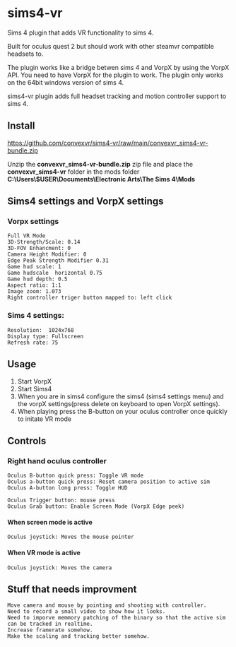 # sims4-vr
Sims 4 plugin that adds VR functionality to sims 4.

Built for oculus quest 2 but should work with other steamvr compatible headsets to.

The plugin works like a bridge betwen sims 4 and VorpX by using the VorpX API. You need to have VorpX for the plugin to work.
The plugin only works on the 64bit windows version of sims 4.

sims4-vr plugin adds full headset tracking and motion controller support to sims 4.


## Install
https://github.com/convexvr/sims4-vr/raw/main/convexvr_sims4-vr-bundle.zip

Unzip the **convexvr_sims4-vr-bundle.zip** zip file and place the **convexvr_sims4-vr** folder in the mods folder  **C:\Users\\$USER\Documents\Electronic Arts\The Sims 4\Mods**

## Sims4 settings and VorpX settings
### Vorpx settings
```
Full VR Mode
3D-Strength/Scale: 0.14
3D-FOV Enhancment: 0
Camera Height Modifier: 0
Edge Peak Strength Modifier 0.31
Game hud scale: 1
Game hudscale  horizontal 0.75
Game hud depth: 0.5
Aspect ratio: 1:1
Image zoom: 1.073
Right controller triger button mapped to: left click
```
### Sims 4 settings:
```
Resolution:  1024x768
Display type: Fullscreen
Refresh rate: 75
```

## Usage
1. Start VorpX
2. Start Sims4 
3. When you are in sims4 configure the sims4 (sims4 settings menu) and the vorpX settings(press delete on keyboard to open VorpX settings).
4. When playing press the B-button on your oculus controller once quickly to initate VR mode

## Controls
### Right hand oculus controller

```
Oculus B-button quick press: Toggle VR mode
Oculus a-button quick press: Reset camera position to active sim
Oculus A-button long press: Toggle HUD

Oculus Trigger button: mouse press
Oculus Grab button: Enable Screen Mode (VorpX Edge peek)
```
#### When screen mode is active 
```
Oculus joystick: Moves the mouse pointer
```
#### When VR mode is active
```
Oculus joystick: Moves the camera
```

## Stuff that needs improvment
```
Move camera and mouse by pointing and shooting with controller.
Need to record a small video to show how it looks.
Need to imporve memmory patching of the binary so that the active sim can be tracked in realtime.
Increase framerate somehow.
Make the scaling and tracking better somehow.
```
